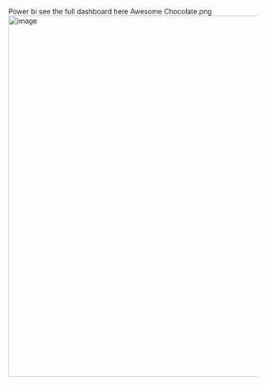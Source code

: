 Power bi
see the full dashboard here
Awesome Chocolate.png
<img width="730" alt="image" src="https://github.com/user-attachments/assets/d16dc5a4-c975-4532-9f2e-4e6a36d48048">
